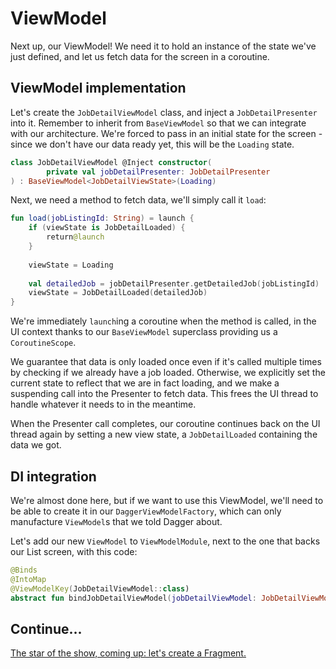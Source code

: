 # ViewModel

Next up, our ViewModel! We need it to hold an instance of the state we've just defined, and let us fetch data for the screen in a coroutine.

## ViewModel implementation

Let's create the `JobDetailViewModel` class, and inject a `JobDetailPresenter` into it. Remember to inherit from `BaseViewModel` so that we can integrate with our architecture. We're forced to pass in an initial state for the screen - since we don't have our data ready yet, this will be the `Loading` state.

```kotlin
class JobDetailViewModel @Inject constructor(
        private val jobDetailPresenter: JobDetailPresenter
) : BaseViewModel<JobDetailViewState>(Loading)
```

Next, we need a method to fetch data, we'll simply call it `load`:

```kotlin
fun load(jobListingId: String) = launch {
    if (viewState is JobDetailLoaded) {
        return@launch
    }
    
    viewState = Loading
    
    val detailedJob = jobDetailPresenter.getDetailedJob(jobListingId)
    viewState = JobDetailLoaded(detailedJob)
}
```

We're immediately `launch`ing a coroutine when the method is called, in the UI context thanks to our `BaseViewModel` superclass providing us a `CoroutineScope`.

We guarantee that data is only loaded once even if it's called multiple times by checking if we already have a job loaded. Otherwise, we explicitly set the current state to reflect that we are in fact loading, and we make a suspending call into the Presenter to fetch data. This frees the UI thread to handle whatever it needs to in the meantime.

When the Presenter call completes, our coroutine continues back on the UI thread again by setting a new view state, a `JobDetailLoaded` containing the data we got.

## DI integration

We're almost done here, but if we want to use this ViewModel, we'll need to be able to create it in our `DaggerViewModelFactory`, which can only manufacture `ViewModel`s that we told Dagger about.

Let's add our new `ViewModel` to `ViewModelModule`, next to the one that backs our List screen, with this code:

```kotlin
@Binds
@IntoMap
@ViewModelKey(JobDetailViewModel::class)
abstract fun bindJobDetailViewModel(jobDetailViewModel: JobDetailViewModel): ViewModel
```

## Continue...

[The star of the show, coming up: let's create a Fragment.](./fragment-args.md)
